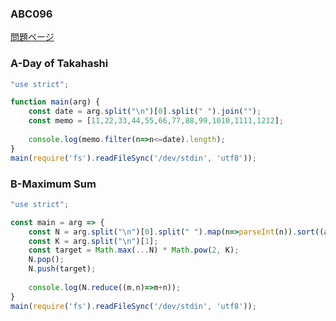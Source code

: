 ### ABC096
[問題ページ](https://atcoder.jp/contests/abc096/tasks)

### A-Day of Takahashi
```JavaScript
"use strict";

function main(arg) {
    const date = arg.split("\n")[0].split(" ").join("");
    const memo = [11,22,33,44,55,66,77,88,99,1010,1111,1212];
    
    console.log(memo.filter(n=>n<=date).length);
}
main(require('fs').readFileSync('/dev/stdin', 'utf8'));

```

### B-Maximum Sum
```JavaScript
"use strict";

const main = arg => {
    const N = arg.split("\n")[0].split(" ").map(n=>parseInt(n)).sort((a,b)=>a-b);
    const K = arg.split("\n")[1];
    const target = Math.max(...N) * Math.pow(2, K);
    N.pop();
    N.push(target);
    
    console.log(N.reduce((m,n)=>m+n));
}
main(require('fs').readFileSync('/dev/stdin', 'utf8'));

```
